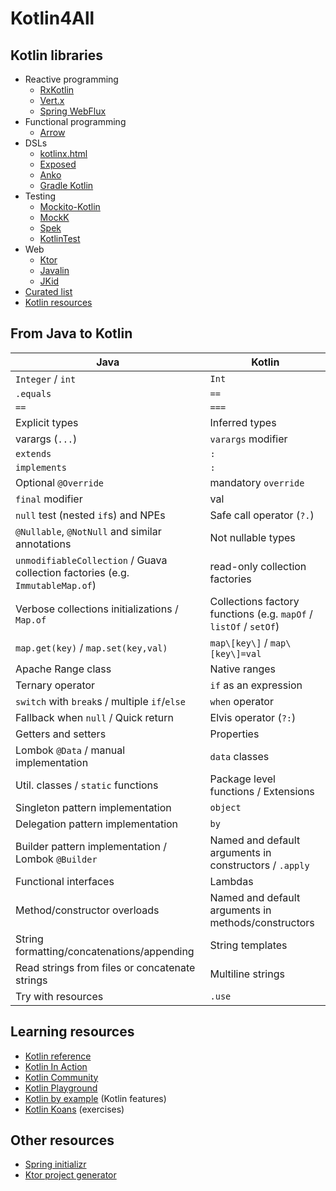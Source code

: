 # Kotlin4All

## Kotlin libraries
* Reactive programming
  * [RxKotlin](https://github.com/ReactiveX/RxKotlin)
  * [Vert.x](https://vertx.io/)
  * [Spring WebFlux](https://docs.spring.io/spring/docs/current/spring-framework-reference/web-reactive.html)
* Functional programming
  * [Arrow](https://arrow-kt.io/)
* DSLs
  * [kotlinx.html](https://github.com/Kotlin/kotlinx.html)
  * [Exposed](https://github.com/JetBrains/Exposed)
  * [Anko](https://github.com/Kotlin/anko)
  * [Gradle Kotlin](https://gradle.org/kotlin/)
* Testing
  * [Mockito-Kotlin](https://github.com/nhaarman/mockito-kotlin)
  * [MockK](https://mockk.io/)
  * [Spek](https://spekframework.org/)
  * [KotlinTest](https://github.com/kotlintest/kotlintest)
* Web
  * [Ktor](https://ktor.io/)
  * [Javalin](https://javalin.io/)
  * [JKid](https://github.com/yole/jkid)
* [Curated list](https://github.com/mcxiaoke/awesome-kotlin#libraries)
* [Kotlin resources](https://www.kotlinresources.com)

## From Java to Kotlin
Java | Kotlin
------------ | -------------
`Integer` / `int` | `Int`
`.equals` | `==`
`==` | `===`
Explicit types | Inferred types
varargs (`...`) | `varargs` modifier
`extends` | `:`
`implements` | `:`
Optional `@Override` | mandatory `override` 
`final` modifier | val
`null` test (nested `if`s) and NPEs | Safe call operator (`?.`)
`@Nullable`, `@NotNull` and similar annotations | Not nullable types
`unmodifiableCollection` / Guava collection factories (e.g. `ImmutableMap.of`) | read-only collection factories
Verbose collections initializations / `Map.of` | Collections factory functions (e.g. `mapOf` / `listOf` / `setOf`)
`map.get(key)` / `map.set(key,val)` | `map\[key\]` / `map\[key\]=val`
Apache Range class | Native ranges
Ternary operator | `if` as an expression
`switch` with `break`s / multiple `if`/`else` | `when` operator
Fallback when `null` / Quick return | Elvis operator (`?:`)
Getters and setters | Properties
Lombok `@Data` / manual implementation | `data` classes
Util. classes / `static` functions | Package level functions / Extensions
Singleton pattern implementation | `object`
Delegation pattern implementation | `by`
Builder pattern implementation / Lombok `@Builder` | Named and default arguments in constructors / `.apply`
Functional interfaces | Lambdas
Method/constructor overloads | Named and default arguments in methods/constructors
String formatting/concatenations/appending | String templates
Read strings from files or concatenate strings | Multiline strings
Try with resources | `.use`

## Learning resources
* [Kotlin reference](https://kotlinlang.org/docs/reference/)
* [Kotlin In Action](https://www.manning.com/books/kotlin-in-action)
* [Kotlin Community](https://kotlinlang.org/community/)
* [Kotlin Playground](https://play.kotlinlang.org)
* [Kotlin by example](https://play.kotlinlang.org/byExample) (Kotlin features)
* [Kotlin Koans](https://play.kotlinlang.org/koans/overview) (exercises)

## Other resources
* [Spring initializr](https://start.spring.io/)
* [Ktor project generator](https://ktor.io/quickstart/generator.html)

